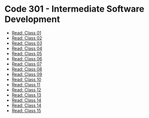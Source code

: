 # Code 301 - Intermediate Software Development


-  [Read: Class 01](https://github.com/MURADALSHORMAN/reading-notes/blob/main/Code%20301%20-%20Intermediate%20Software%20Development/Introduction%20to%20React%20and%20Components.md)
-  [Read: Class 02](https://github.com/MURADALSHORMAN/reading-notes/blob/main/Code%20301%20-%20Intermediate%20Software%20Development/Readings:%20State%20and%20Props.md)
-  [Read: Class 03](https://github.com/MURADALSHORMAN/reading-notes/blob/main/Code%20301%20-%20Intermediate%20Software%20Development/class03.md)
-  [ Read: Class 04]()
-  [Read: Class 05]()
-  [Read: Class 06]()
-  [Read: Class 07]()
-  [Read: Class 08]()
-  [Read: Class 09]()
-  [Read: Class 10]()
-  [Read: Class 11]()
-  [Read: Class 12]()
-  [Read: Class 13]()
-  [Read: Class 14]()
-  [Read: Class 14]()
-  [Read: Class 15]()


	

